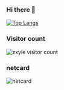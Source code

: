 ### Hi there 👋

<!--
**zxyle/zxyle** is a ✨ _special_ ✨ repository because its `README.md` (this file) appears on your GitHub profile.

Here are some ideas to get you started:

- 🔭 I’m currently working on ...
- 🌱 I’m currently learning ...
- 👯 I’m looking to collaborate on ...
- 🤔 I’m looking for help with ...
- 💬 Ask me about ...
- 📫 How to reach me: ...
- 😄 Pronouns: ...
- ⚡ Fun fact: ...
-->

[![Top Langs](https://github-readme-stats.vercel.app/api/top-langs/?username=yaochao&layout)](https://github.com/yaochao/yaochao)

### Visitor count
<img src="https://profile-counter.glitch.me/{yaochao}/count.svg" alt="zxyle visitor count" />

### netcard
<img src="https://tool.lu/netcard?name={yaochao}" alt="netcard" />
